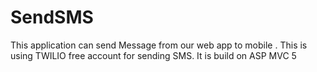 # SendSMS
This application can send Message from our web app to mobile . This is using TWILIO free account for sending SMS. It is build on ASP MVC 5
